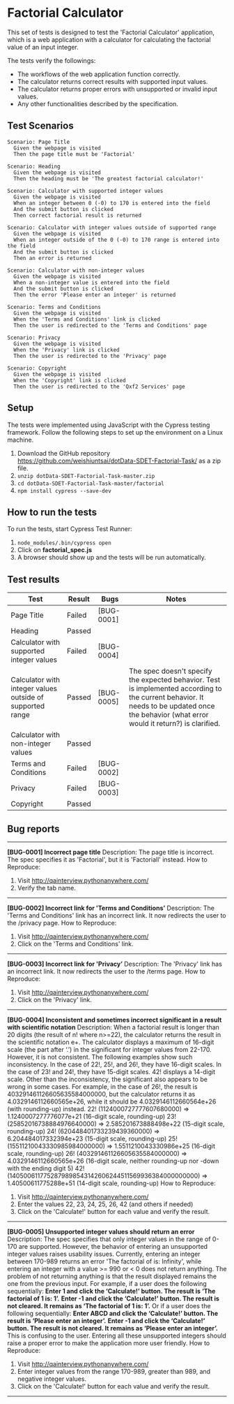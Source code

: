 # Factorial Calculator
This set of tests is designed to test the 'Factorial Calculator' application, which is a web application with a calculator for calculating the factorial value of an input integer.

The tests verify the followings:
* The workflows of the web application function correctly.
* The calculator returns correct results with supported input values.
* The calculator returns proper errors with unsupported or invalid input values.
* Any other functionalities described by the specification.

## Test Scenarios
```
Scenario: Page Title
  Given the webpage is visited
  Then the page title must be 'Factorial'
```
```
Scenario: Heading
  Given the webpage is visited
  Then the heading must be 'The greatest factorial calculator!'
```
```
Scenario: Calculator with supported integer values
  Given the webpage is visited
  When an integer between 0 (-0) to 170 is entered into the field
  And the submit button is clicked
  Then correct factorial result is returned
```
```
Scenario: Calculator with integer values outside of supported range
  Given the webpage is visited
  When an integer outside of the 0 (-0) to 170 range is entered into the field
  And the submit button is clicked
  Then an error is returned
```
```
Scenario: Calculator with non-integer values
  Given the webpage is visited
  When a non-integer value is entered into the field
  And the submit button is clicked
  Then the error 'Please enter an integer' is returned
```
```
Scenario: Terms and Conditions
  Given the webpage is visited
  When the 'Terms and Conditions' link is clicked
  Then the user is redirected to the 'Terms and Conditions' page
```
```
Scenario: Privacy
  Given the webpage is visited
  When the 'Privacy' link is clicked
  Then the user is redirected to the 'Privacy' page
```
```
Scenario: Copyright
  Given the webpage is visited
  When the 'Copyright' link is clicked
  Then the user is redirected to the 'Qxf2 Services' page
```
## Setup
The tests were implemented using JavaScript with the Cypress testing framework.  Follow the following steps to set up the environment on a Linux machine.
1. Download the GitHub repository https://github.com/weishiuntsai/dotData-SDET-Factorial-Task/ as a zip file.
2. `unzip dotData-SDET-Factorial-Task-master.zip`
3. `cd dotData-SDET-Factorial-Task-master/factorial`
4. `npm install cypress --save-dev`

## How to run the tests
To run the tests, start Cypress Test Runner:
1. `node_modules/.bin/cypress open`
2. Click on **factorial_spec.js**
3. A browser should show up and the tests will be run automatically.

## Test results
|Test|Result|Bugs|Notes|
|---|---|---|---|
|Page Title|Failed|[BUG-0001]||
|Heading|Passed|||
|Calculator with supported integer values|Failed|[BUG-0004]||
|Calculator with integer values outside of supported range|Passed|[BUG-0005]|The spec doesn't specify the expected behavior. Test is implemented according to the current behavior.  It needs to be updated once the behavior (what error would it return?) is clarified.|
|Calculator with non-integer values|Passed||| 
|Terms and Conditions|Failed|[BUG-0002]||
|Privacy|Failed|[BUG-0003]||
|Copyright|Passed|||

## Bug reports
---
**[BUG-0001] Incorrect page title**
Description:
The page title is incorrect.  The spec specifies it as 'Factorial', but it is 'Factoriall' instead.
How to Reproduce:
1. Visit http://qainterview.pythonanywhere.com/
2. Verify the tab name.
---
**[BUG-0002] Incorrect link for 'Terms and Conditions’**
Description:
The 'Terms and Conditions' link has an incorrect link.  It now redirects the user to the /privacy page.
How to Reproduce:
1. Visit http://qainterview.pythonanywhere.com/
2. Click on the 'Terms and Conditions' link.
---
**[BUG-0003] Incorrect link for 'Privacy’**
Description:
The 'Privacy' link has an incorrect link.  It now redirects the user to the /terms page.
How to Reproduce:
1. Visit http://qainterview.pythonanywhere.com/
2. Click on the 'Privacy' link.
---
**[BUG-0004] Inconsistent and sometimes incorrect significant in a result with scientific notation**
Description:
When a factorial result is longer than 20 digits (the result of n! where n>=22), the calculator returns the result in the scientific notation <significant>e+<order of magnitude>. The calculator displays a maximum of 16-digit scale (the part after ‘.’) in the significant for integer values from 22-170.  However, it is not consistent.  The following examples show such inconsistency.  In the case of 22!, 25!, and 26!, they have 16-digit scales.  In the case of 23! and 24!, they have 15-digit scales.  42! displays a 14-digit scale.  Other than the inconsistency, the significant also appears to be wrong in some cases.  For example, in the case of 26!, the result is 403291461126605635584000000, but the calculator returns it as 4.0329146112660565e+26, while it should be 4.0329146112660564e+26 (with rounding-up) instead.
22! (1124000727777607680000) => 1.1240007277776077e+21 (16-digit scale, rounding-up) 
23! (25852016738884976640000) => 2.585201673888498e+22  (15-digit scale, rounding-up)
24! (620448401733239439360000)  => 6.204484017332394e+23  (15-digit scale, rounding-up) 
25! (15511210043330985984000000) => 1.5511210043330986e+25 (16-digit scale, rounding-up)
26! (403291461126605635584000000) => 4.0329146112660565e+26 (16-digit scale, neither rounding-up nor -down with the ending digit 5)
42! (1405006117752879898543142606244511569936384000000000) => 1.40500611775288e+51 (14-digit scale, rounding-up)
How to Reproduce:
1. Visit http://qainterview.pythonanywhere.com/
2. Enter the values 22, 23, 24, 25, 26, 42 (and others if needed)
3. Click on the 'Calculate!' button for each value and verify the result.
---
**[BUG-0005] Unsupported integer values should return an error**
Description:
The spec specifies that only integer values in the range of 0-170 are supported.  However, the behavior of entering an unsupported integer values raises usability issues.  Currently, entering an integer between 170-989 returns an error 'The factorial of <num> is: Infinity', while entering an integer with a value >= 990 or < 0 does not return anything.  The problem of not returning anything is that the result displayed remains the one from the previous input.  For example, if a user does the following sequentially:
**Enter 1 and click the ‘Calculate!’ button.  The result is ‘The factorial of 1 is: 1’.**
**Enter -1 and click the ‘Calculate!’ button.  The result is not cleared.  It remains as ‘The factorial of 1 is: 1’.**
Or if a user does the following sequentially:
**Enter ABCD and click the ‘Calculate!’ button.  The result is ‘Please enter an integer’.**
**Enter -1 and click the ‘Calculate!’ button.  The result is not cleared.  It remains as ‘Please enter an integer’.**
This is confusing to the user.  Entering all these unsupported integers should raise a proper error to make the application more user friendly. 
How to Reproduce:
1. Visit http://qainterview.pythonanywhere.com/
2. Enter integer values from the range 170-989, greater than 989, and negative integer values. 
3. Click on the 'Calculate!' button for each value and verify the result.
---
